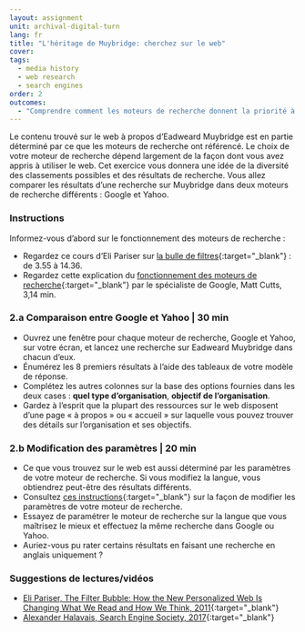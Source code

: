 ```yaml
---
layout: assignment
unit: archival-digital-turn
lang: fr
title: "L'héritage de Muybridge: cherchez sur le web"
cover:
tags:
  - media history
  - web research
  - search engines
order: 2
outcomes:
  - "Comprendre comment les moteurs de recherche donnent la priorité à certains résultats de recherche"
---
```


Le contenu trouvé sur le web à propos d’Eadweard Muybridge est en partie déterminé par ce que les moteurs de recherche ont référencé. Le choix de votre moteur de recherche dépend largement de la façon dont vous avez appris à utiliser le web. Cet exercice vous donnera une idée de la diversité des classements possibles et des résultats de recherche. Vous allez comparer les résultats d’une recherche sur Muybridge dans deux moteurs de recherche différents : Google et Yahoo.

<!-- more -->

<!-- briefing-student -->

### Instructions
<!-- section-contents -->

Informez-vous d’abord sur le fonctionnement des moteurs de recherche :
- Regardez ce cours d’Eli Pariser sur [la bulle de filtres](https://www.youtube.com/watch?v=Dua_UvR5mtI){:target="_blank"} : de 3.55 à 14.36.
- Regardez cette explication du [fonctionnement des moteurs de recherche](https://www.youtube.com/watch?v=BNHR6IQJGZs){:target="_blank"} par le spécialiste de Google, Matt Cutts, 3,14 min. 

<!-- section -->

### 2.a Comparaison entre Google et Yahoo | 30 min
<!-- section-contents -->

- Ouvrez une fenêtre pour chaque moteur de recherche, Google et Yahoo, sur votre écran, et lancez une recherche sur Eadweard Muybridge dans chacun d’eux.
- Énumérez les 8 premiers résultats à l’aide des tableaux de votre modèle de réponse.
- Complétez les autres colonnes sur la base des options fournies dans les deux cases : **quel type d’organisation**, **objectif de l’organisation**. 
- Gardez à l’esprit que la plupart des ressources sur le web disposent d’une page « à propos » ou « accueil » sur laquelle vous pouvez trouver des détails sur l’organisation et ses objectifs.  

<!-- section -->

### 2.b Modification des paramètres | 20 min
<!-- section-contents -->

- Ce que vous trouvez sur le web est aussi déterminé par les paramètres de votre moteur de recherche. Si vous modifiez la langue, vous obtiendrez peut-être des résultats différents.
- Consultez [ces instructions](https://docs.google.com/document/d/1ViUm0C3Ov1w5ut1O7uY0FoOyaQxw82hvTfkfN3ZfqeA/edit){:target="_blank"} sur la façon de modifier les paramètres de votre moteur de recherche. 
- Essayez de paramétrer le moteur de recherche sur la langue que vous maîtrisez le mieux et effectuez la même recherche dans Google ou Yahoo. 
- Auriez-vous pu rater certains résultats en faisant une recherche en anglais uniquement ?

<!-- section -->

### Suggestions de lectures/vidéos
<!-- section-contents -->

- [Eli Pariser, The Filter Bubble: How the New Personalized Web Is Changing What We Read and How We Think, 2011](https://books.google.nl/books/about/The_Filter_Bubble.html?id=wcalrOI1YbQC&redir_esc=y){:target="_blank"}
- [Alexander Halavais, Search Engine Society, 2017](https://books.google.nl/books?id=RLpADwAAQBAJ&printsec=frontcover&dq=how+do+search+engines+work&hl=nl&sa=X&ved=0ahUKEwjM_rDRz7DdAhUxMewKHdjBBLUQ6AEIRzAE){:target="_blank"}

<!-- briefing-teacher -->
